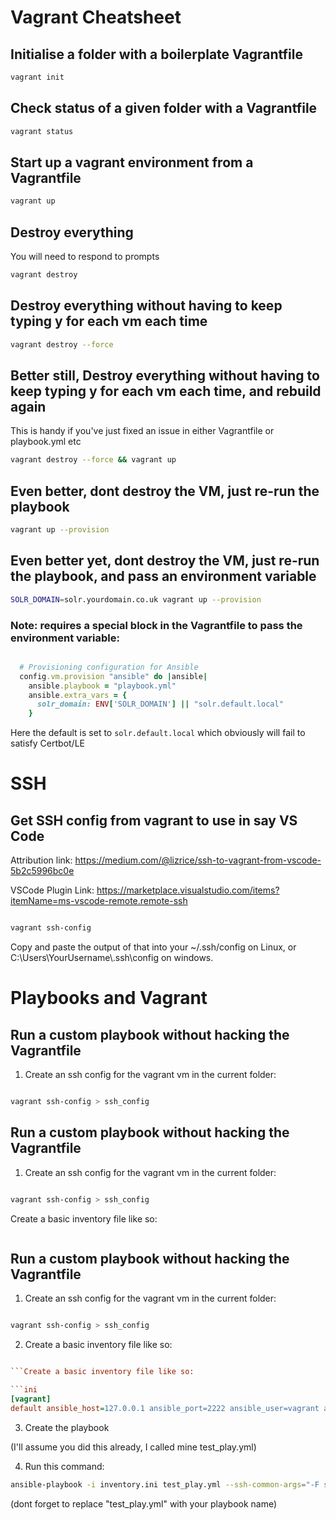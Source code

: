 # Vagrant Cheatsheet

## Initialise a folder with a boilerplate Vagrantfile

```bash
vagrant init
```

## Check status of a given folder with a Vagrantfile

```bash
vagrant status
```

## Start up a vagrant environment from a Vagrantfile

```bash
vagrant up
```

## Destroy everything
You will need to respond to prompts

```bash
vagrant destroy
```

## Destroy everything without having to keep typing y for each vm each time

```bash
vagrant destroy --force
```

## Better still, Destroy everything without having to keep typing y for each vm each time, and rebuild again
This is handy if you've just fixed an issue in either Vagrantfile or playbook.yml etc

```bash
vagrant destroy --force && vagrant up
```

## Even better, dont destroy the VM, just re-run the playbook

```bash
vagrant up --provision
```

## Even better yet, dont destroy the VM, just re-run the playbook, and pass an environment variable

```bash
SOLR_DOMAIN=solr.yourdomain.co.uk vagrant up --provision
```

### Note: requires a special block in the Vagrantfile to pass the environment variable:

```ruby

  # Provisioning configuration for Ansible
  config.vm.provision "ansible" do |ansible|
    ansible.playbook = "playbook.yml"
    ansible.extra_vars = {
      solr_domain: ENV['SOLR_DOMAIN'] || "solr.default.local"
    }

```
Here the default is set to `solr.default.local` which obviously will fail to satisfy Certbot/LE


# SSH

## Get SSH config from vagrant to use in say VS Code
Attribution link: https://medium.com/@lizrice/ssh-to-vagrant-from-vscode-5b2c5996bc0e

VSCode Plugin Link: https://marketplace.visualstudio.com/items?itemName=ms-vscode-remote.remote-ssh

```bash

vagrant ssh-config

```
Copy and paste the output of that into your ~/.ssh/config on Linux, or
C:\Users\YourUsername\\.ssh\config on windows.

# Playbooks and Vagrant

## Run a custom playbook without hacking the Vagrantfile

1. Create an ssh config for the vagrant vm in the current folder:

```bash

vagrant ssh-config > ssh_config

```


## Run a custom playbook without hacking the Vagrantfile

1. Create an ssh config for the vagrant vm in the current folder:

```bash

vagrant ssh-config > ssh_config

```

Create a basic inventory file like so:

```ini

```
## Run a custom playbook without hacking the Vagrantfile

1. Create an ssh config for the vagrant vm in the current folder:

```bash

vagrant ssh-config > ssh_config

```

2. Create a basic inventory file like so:

```ini

```Create a basic inventory file like so:

```ini
[vagrant]
default ansible_host=127.0.0.1 ansible_port=2222 ansible_user=vagrant ansible_ssh_private_key_file=.vagrant/machines/default/virtualbox/private_key

```

3. Create the playbook

(I'll assume you did this already, I called mine test_play.yml)

4. Run this command:

```bash
ansible-playbook -i inventory.ini test_play.yml --ssh-common-args="-F ssh_config  -o StrictHostKeyChecking=no"

```
(dont forget to replace "test_play.yml" with your playbook name)
